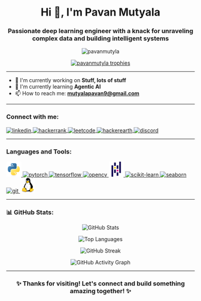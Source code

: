 <h1 align="center">Hi 👋, I'm Pavan Mutyala</h1>
<h3 align="center">Passionate deep learning engineer with a knack for unraveling complex data and building intelligent systems</h3>

<p align="center">
  <img src="https://komarev.com/ghpvc/?username=pavanmutyla&label=Profile%20views&color=0e75b6&style=flat" alt="pavanmutyla" />
</p>

<p align="center">
  <a href="https://github.com/ryo-ma/github-profile-trophy">
    <img src="https://github-profile-trophy.vercel.app/?username=pavanmutyla&theme=onedark&no-frame=false&no-bg=true&margin-w=4" alt="pavanmutyla trophies" />
  </a>
</p>

---

- 🔭 I'm currently working on **Stuff, lots of stuff**
- 🌱 I'm currently learning **Agentic AI**
- 📫 How to reach me: **mutyalapavan9@gmail.com**

---

<h3 align="left">Connect with me:</h3>
<p align="left">
  <a href="https://www.linkedin.com/in/pavan-mutyalanv/" target="_blank">
    <img align="center" src="https://raw.githubusercontent.com/rahuldkjain/github-profile-readme-generator/master/src/images/icons/Social/linked-in-alt.svg" alt="linkedin" height="30" width="40" />
  </a>
  <a href="https://www.hackerrank.com/mutyalapavan9" target="_blank">
    <img align="center" src="https://raw.githubusercontent.com/rahuldkjain/github-profile-readme-generator/master/src/images/icons/Social/hackerrank.svg" alt="hackerrank" height="30" width="40" />
  </a>
  <a href="https://leetcode.com/pp3_m/" target="_blank">
    <img align="center" src="https://raw.githubusercontent.com/rahuldkjain/github-profile-readme-generator/master/src/images/icons/Social/leet-code.svg" alt="leetcode" height="30" width="40" />
  </a>
  <a href="https://www.hackerearth.com/@mutyalapavan9" target="_blank">
    <img align="center" src="https://raw.githubusercontent.com/rahuldkjain/github-profile-readme-generator/master/src/images/icons/Social/hackerearth.svg" alt="hackerearth" height="30" width="40" />
  </a>
  <a href="https://discord.gg/PFB4tqpH" target="_blank">
    <img align="center" src="https://raw.githubusercontent.com/rahuldkjain/github-profile-readme-generator/master/src/images/icons/Social/discord.svg" alt="discord" height="30" width="40" />
  </a>
</p>

---

<h3 align="left">Languages and Tools:</h3>
<p align="left">
  <a href="https://www.python.org" target="_blank">
    <img src="https://raw.githubusercontent.com/devicons/devicon/master/icons/python/python-original.svg" alt="python" width="40" height="40"/>
  </a>
  <a href="https://pytorch.org/" target="_blank">
    <img src="https://www.vectorlogo.zone/logos/pytorch/pytorch-icon.svg" alt="pytorch" width="40" height="40"/>
  </a>
  <a href="https://www.tensorflow.org" target="_blank">
    <img src="https://www.vectorlogo.zone/logos/tensorflow/tensorflow-icon.svg" alt="tensorflow" width="40" height="40"/>
  </a>
  <a href="https://opencv.org/" target="_blank">
    <img src="https://www.vectorlogo.zone/logos/opencv/opencv-icon.svg" alt="opencv" width="40" height="40"/>
  </a>
  <a href="https://pandas.pydata.org/" target="_blank">
    <img src="https://raw.githubusercontent.com/devicons/devicon/2ae2a900d2f041da66e950e4d48052658d850630/icons/pandas/pandas-original.svg" alt="pandas" width="40" height="40"/>
  </a>
  <a href="https://scikit-learn.org/" target="_blank">
    <img src="https://upload.wikimedia.org/wikipedia/commons/0/05/Scikit_learn_logo_small.svg" alt="scikit-learn" width="40" height="40"/>
  </a>
  <a href="https://seaborn.pydata.org/" target="_blank">
    <img src="https://seaborn.pydata.org/_images/logo-mark-lightbg.svg" alt="seaborn" width="40" height="40"/>
  </a>
  <a href="https://git-scm.com/" target="_blank">
    <img src="https://www.vectorlogo.zone/logos/git-scm/git-scm-icon.svg" alt="git" width="40" height="40"/>
  </a>
  <a href="https://www.linux.org/" target="_blank">
    <img src="https://raw.githubusercontent.com/devicons/devicon/master/icons/linux/linux-original.svg" alt="linux" width="40" height="40"/>
  </a>
</p>

---

<h3 align="left">📊 GitHub Stats:</h3>

<div align="center">
  
  ![GitHub Stats](https://github-readme-stats.vercel.app/api?username=pavanmutyla&show_icons=true&theme=radical&include_all_commits=true&count_private=true&hide_border=true&cache_seconds=86400)
  
  ![Top Languages](https://github-readme-stats.vercel.app/api/top-langs/?username=pavanmutyla&layout=compact&theme=radical&hide_border=true&langs_count=8&cache_seconds=86400)
  
  ![GitHub Streak](https://streak-stats.demolab.com/?user=pavanmutyla&theme=radical&hide_border=true)
  
  ![GitHub Activity Graph](https://github-readme-activity-graph.vercel.app/graph?username=pavanmutyla&theme=react-dark&hide_border=true)

</div>

---

<div align="center">
  
  ### ✨ Thanks for visiting! Let's connect and build something amazing together! ✨
  
</div>
